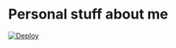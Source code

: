 # Personal stuff about me

[![Deploy](https://github.com/rustamyusupov/rstm/actions/workflows/deploy.yml/badge.svg)](https://github.com/rustamyusupov/rstm/actions/workflows/deploy.yml)
